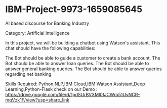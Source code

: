 # IBM-Project-9973-1659085645
AI based discourse for Banking Industry


Category: Artificial Intelligence

In this project, we will be building a chatbot using Watson's assistant. This chat should have the following capabilities:

The Bot should be able to guide a customer to create a bank account. The Bot should be able to answer loan queries. The Bot should be able to answer general banking queries. The Bot should be able to answer queries regarding net banking.

Skills Required: Python,NLP,IBM Cloud,IBM Watson Assistant,Deep Learning,Python-Flask
check on our Demo : https://drive.google.com/file/d/1pdSUrBVXMl0fJCWro51UvNCR-mqVzk1F/view?usp=share_link
